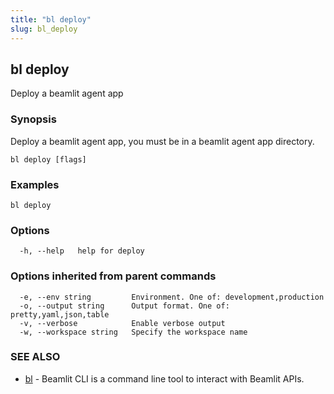 ```yaml
---
title: "bl deploy"
slug: bl_deploy
---
```

## bl deploy

Deploy a beamlit agent app

### Synopsis

Deploy a beamlit agent app, you must be in a beamlit agent app directory.

```
bl deploy [flags]
```

### Examples

```
bl deploy
```

### Options

```
  -h, --help   help for deploy
```

### Options inherited from parent commands

```
  -e, --env string         Environment. One of: development,production
  -o, --output string      Output format. One of: pretty,yaml,json,table
  -v, --verbose            Enable verbose output
  -w, --workspace string   Specify the workspace name
```

### SEE ALSO

* [bl](bl.md)	 - Beamlit CLI is a command line tool to interact with Beamlit APIs.

